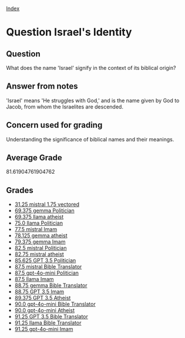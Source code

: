 
[Index](../../index.md)
# Question Israel's Identity
## Question
What does the name 'Israel' signify in the context of its biblical origin?

## Answer from notes
'Israel' means 'He struggles with God,' and is the name given by God to Jacob, from whom the Israelites are descended.

## Concern used for grading
Understanding the significance of biblical names and their meanings.

## Average Grade
81.61904761904762

## Grades
 * [31.25 mistral 1.75 vectored](../answers/mistral_1.75_vectored/Israel_s_Identity.md)
 * [69.375 gemma Politician](../answers/gemma_Politician/Israel_s_Identity.md)
 * [69.375 llama atheist](../answers/llama_atheist/Israel_s_Identity.md)
 * [75.0 llama Politician](../answers/llama_Politician/Israel_s_Identity.md)
 * [77.5 mistral Imam](../answers/mistral_Imam/Israel_s_Identity.md)
 * [78.125 gemma atheist](../answers/gemma_atheist/Israel_s_Identity.md)
 * [79.375 gemma Imam](../answers/gemma_Imam/Israel_s_Identity.md)
 * [82.5 mistral Politician](../answers/mistral_Politician/Israel_s_Identity.md)
 * [82.75 mistral atheist](../answers/mistral_atheist/Israel_s_Identity.md)
 * [85.625 GPT 3.5 Politician](../answers/GPT_3.5_Politician/Israel_s_Identity.md)
 * [87.5 mistral Bible Translator](../answers/mistral_Bible_Translator/Israel_s_Identity.md)
 * [87.5 gpt-4o-mini Politician](../answers/gpt-4o-mini_Politician/Israel_s_Identity.md)
 * [87.5 llama Imam](../answers/llama_Imam/Israel_s_Identity.md)
 * [88.75 gemma Bible Translator](../answers/gemma_Bible_Translator/Israel_s_Identity.md)
 * [88.75 GPT 3.5 Imam](../answers/GPT_3.5_Imam/Israel_s_Identity.md)
 * [89.375 GPT 3.5 Atheist](../answers/GPT_3.5_Atheist/Israel_s_Identity.md)
 * [90.0 gpt-4o-mini Bible Translator](../answers/gpt-4o-mini_Bible_Translator/Israel_s_Identity.md)
 * [90.0 gpt-4o-mini Atheist](../answers/gpt-4o-mini_Atheist/Israel_s_Identity.md)
 * [91.25 GPT 3.5 Bible Translator](../answers/GPT_3.5_Bible_Translator/Israel_s_Identity.md)
 * [91.25 llama Bible Translator](../answers/llama_Bible_Translator/Israel_s_Identity.md)
 * [91.25 gpt-4o-mini Imam](../answers/gpt-4o-mini_Imam/Israel_s_Identity.md)
